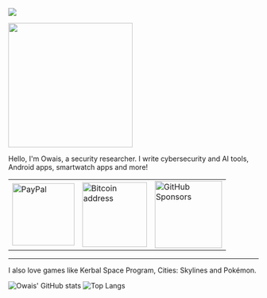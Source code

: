 ![](https://komarev.com/ghpvc/?username=your-github-username&style=for-the-badge)

<img src="https://c.tenor.com/_l8MMDhkM_sAAAAC/tomand-jerry.gif" width="250">

Hello, I'm Owais, a security researcher. I write cybersecurity and AI tools, Android apps, smartwatch apps and more!

<table border = "0.1">
  <tr>
    <td>
      <a href="https://liberapay.com/4f77616973/donate"><img src="https://img.shields.io/badge/PayPal-blue?style=for-the-badge&logo=paypal&logoColor=white" alt="PayPal" width="125"/></a>
    </td>
    <td>
      <a href=bitcoin.md><img src="https://img.shields.io/badge/Bitcoin-gold?style=for-the-badge&logo=bitcoin&logoColor=white" alt="Bitcoin address" width="130"/></a>
    </td>
    <td>
      <a href="https://github.com/sponsors/4f77616973/"><img src="https://img.shields.io/badge/Sponsor-red?style=for-the-badge&logo=github-sponsors&logoColor=white" alt="GitHub Sponsors" width="135"/></a>
    </td>
  </tr>
</table>

---

 I also love games like Kerbal Space Program, Cities: Skylines and Pokémon.

![Owais' GitHub stats](https://github-readme-stats.vercel.app/api?username=4f77616973&hide=contribs,prs&theme=tokyonight)
![Top Langs](https://github-readme-stats.vercel.app/api/top-langs/?username=4f77616973&layout=compact&theme=tokyonight)
